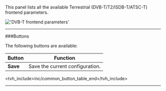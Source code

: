 This panel lists all the available Terrestrial (DVB-T/T2/ISDB-T/ATSC-T) frontend 
parameters.

!['DVB-T frontend parameters'](static/img/doc/linuxdvb_frontend_dvbt/tab.png)

---

###Buttons

The following buttons are available:

Button         | Function
---------------|---------
**Save**       | Save the current configuration.
<tvh_include>inc/common_button_table_end</tvh_include>

---
